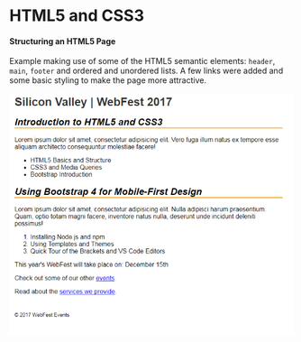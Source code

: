 # HTML5 and CSS3 

#### Structuring an HTML5 Page

Example making use of some of the HTML5 semantic elements: `header`, `main`, `footer` and ordered and unordered lists. A few links were added and some basic styling to make the page more attractive.

![Example](/murach-html5-css3/ch-3/ch-3-screenshot.png "")
